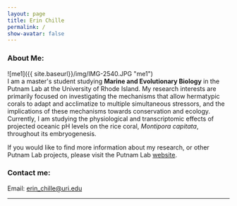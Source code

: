 ```yaml
---
layout: page  
title: Erin Chille  
permalink: /  
show-avatar: false  
---
```



### About Me:

<left>![me1]({{ site.baseurl}}/img/IMG-2540.JPG "me1")</left>  
I am a master's student studying **Marine and Evolutionary Biology** in the Putnam Lab at the University of Rhode Island. My research interests are primarily focused on investigating the mechanisms that allow hermatypic corals to adapt and acclimatize to multiple simultaneous stressors, and the implications of these mechanisms towards conservation and ecology. Currently, I am studying the physiological and transcriptomic effects of projected oceanic pH levels on the rice coral, *Montipora capitata*, throughout its embryogenesis.

If you would like to find more information about my research, or other Putnam Lab projects, please visit the Putnam Lab [website](http://putnamlab.com/).


### Contact me:

Email: [erin_chille@uri.edu](mailto:erin_chille@uri.edu) 


---